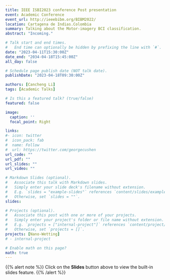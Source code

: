 ```yaml
---
title: IEEE ISBI2023 conference Post presentation
event: Academic Conference
event_url: http://ieeebibm.org/BIBM2022/
location: Cartagena de Indias.Colombia
summary: Talking about the Motor-imagery BCI classification.
abstract: "Incoming."

# Talk start and end times.
#   End time can optionally be hidden by prefixing the line with `#`.
date: "2023-04-11T15:30:00Z"
date_end: "2034-04-18T15:45:00Z"
all_day: false

# Schedule page publish date (NOT talk date).
publishDate: "2023-04-18T09:30:00Z"

authors: [Cancheng Li]
tags: [Academic Talks]

# Is this a featured talk? (true/false)
featured: false

image:
  caption: ''
  focal_point: Right

links:
#- icon: twitter
#  icon_pack: fab
#  name: Follow
#  url: https://twitter.com/georgecushen
url_code: ""
url_pdf: ""
url_slides: ""
url_video: ""

# Markdown Slides (optional).
#   Associate this talk with Markdown slides.
#   Simply enter your slide deck's filename without extension.
#   E.g. `slides = "example-slides"` references `content/slides/example-slides.md`.
#   Otherwise, set `slides = ""`.
slides: 

# Projects (optional).
#   Associate this post with one or more of your projects.
#   Simply enter your project's folder or file name without extension.
#   E.g. `projects = ["internal-project"]` references `content/project/deep-learning/index.md`.
#   Otherwise, set `projects = []`.
projects: [Nano-Wetting]
# - internal-project

# Enable math on this page?
math: true
---
```


{{% alert note %}}
Click on the **Slides** button above to view the built-in slides feature.
{{% /alert %}}
